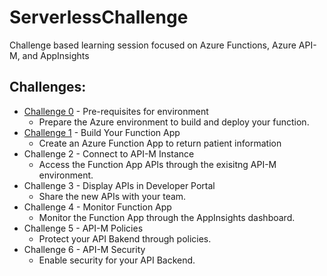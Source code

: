 # ServerlessChallenge
Challenge based learning session focused on Azure Functions, Azure API-M, and AppInsights

## Challenges:
- [Challenge 0](/Challenge0.md) - Pre-requisites for environment
  - Prepare the Azure environment to build and deploy your function.
- [Challenge 1](/Challenge1.md) - Build Your Function App
  - Create an Azure Function App to return patient information
- Challenge 2 - Connect to API-M Instance
  - Access the Function App APIs through the exisitng API-M environment.
- Challenge 3 - Display APIs in Developer Portal
  - Share the new APIs with your team.
- Challenge 4 - Monitor Function App
  - Monitor the Function App through the AppInsights dashboard.
- Challenge 5 - API-M Policies
  - Protect your API Bakend through policies.
- Challenge 6 - API-M Security
  - Enable security for your API Backend.
